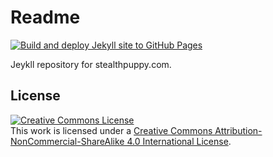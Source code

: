 # Readme

[![Build and deploy Jekyll site to GitHub Pages](https://github.com/aaronparker/jekyll/actions/workflows/github-pages.yml/badge.svg)](https://github.com/aaronparker/jekyll/actions/workflows/github-pages.yml)

Jeykll repository for stealthpuppy.com.

## License

<a rel="license" href="http://creativecommons.org/licenses/by-nc-sa/4.0/"><img alt="Creative Commons License" style="border-width:0" src="https://i.creativecommons.org/l/by-nc-sa/4.0/88x31.png" /></a><br />This work is licensed under a <a rel="license" href="http://creativecommons.org/licenses/by-nc-sa/4.0/">Creative Commons Attribution-NonCommercial-ShareAlike 4.0 International License</a>.

